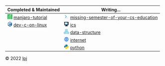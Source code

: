 | Completed & Maintained                                                                                                                                  | Writing...                                                                                          |
|---------------------------------------------------------------------------------------------------------------------------------------------------------|-----------------------------------------------------------------------------------------------------|
| <img src="https://raw.githubusercontent.com/cs-notes-lpj/.github/main/images/manjaro.png" /> [manjaro-tutorial](https://cs-notes-lpj.github.io/manjaro-tutorial/)  |<img src="https://raw.githubusercontent.com/cs-notes-lpj/.github/main/images/terminal.png" /> [missing-semester-of-your-cs-education](https://cs-notes-lpj.github.io/mit-missing-semester-tools/) |
| <img src="https://raw.githubusercontent.com/cs-notes-lpj/.github/main/images/c.png" /> [dev-c-on-linux](https://cs-notes-lpj.github.io/dev-c-on-linux/) |<img src="https://raw.githubusercontent.com/cs-notes-lpj/.github/main/images/cs.png" /> [ics](https://cs-notes-lpj.github.io/ics/)                                                          |
|                                                                                                                                                         |<img src="https://raw.githubusercontent.com/cs-notes-lpj/.github/main/images/ds.png" /> [data-structure](https://cs-notes-lpj.github.io/data-structure/)                                    |
|                                                                                                                                                         |<img src="https://raw.githubusercontent.com/cs-notes-lpj/.github/main/images/net.png" /> [internet](https://cs-notes-lpj.github.io/Internet/)                                                |
|                                                                                                                                                         |<img src="https://raw.githubusercontent.com/cs-notes-lpj/.github/main/images/py.png" /> [python](https://cs-notes-lpj.github.io/Python/)                                                    |

© 2022 [lpj](https://liupj.top/academic)


